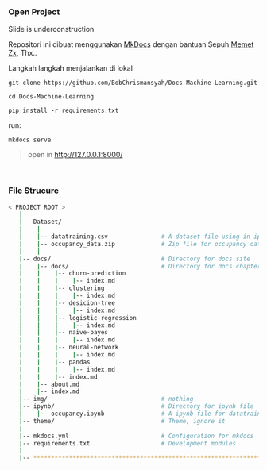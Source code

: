 ### Open Project

Slide is underconstruction


Repositori ini dibuat menggunakan [MkDocs](www.mkdocs.org/) dengan bantuan  Sepuh <a href = https://github.com/mdswa>Memet Zx</a>, Thx..

Langkah langkah menjalankan di lokal


```
git clone https://github.com/BobChrismansyah/Docs-Machine-Learning.git
```

```
cd Docs-Machine-Learning
```

```
pip install -r requirements.txt
```



run:
```
mkdocs serve
```

>open in http://127.0.0.1:8000/

<br>

### File Strucure


```bash
< PROJECT ROOT >
   |
   |-- Dataset/
   |    |
   |    |-- datatraining.csv               # A dataset file using in ipynb folder
   |    |-- occupancy_data.zip             # Zip file for occupancy cataset training
   |    |
   |-- docs/                               # Directory for docs site
   |    |-- docs/                          # Directory for docs chapter
   |    |    |-- churn-prediction   
   |    |    |    |-- index.md
   |    |    |-- clustering
   |    |    |    |-- index.md
   |    |    |-- desicion-tree
   |    |    |    |-- index.md
   |    |    |-- logistic-regression
   |    |    |    |-- index.md
   |    |    |-- naive-bayes
   |    |    |    |-- index.md
   |    |    |-- neural-network
   |    |    |    |-- index.md
   |    |    |-- pandas
   |    |    |    |-- index.md
   |    |    |-- index.md
   |    |-- about.md
   |    |-- index.md
   |-- img/                                # nothing
   |-- ipynb/                              # Directory for ipynb file
   |    |-- occupancy.ipynb                # A ipynb file for datatraining.csv dataset training
   |-- theme/                              # Theme, ignore it
   |
   |-- mkdocs.yml                          # Configuration for mkdocs
   |-- requirements.txt                    # Development modules
   |
   |-- ************************************************************************
```
